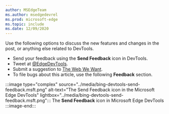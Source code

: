 ```yaml
---
author: MSEdgeTeam
ms.author: msedgedevrel
ms.prod: microsoft-edge
ms.topic: include
ms.date: 12/09/2020 
---
```

Use the following options to discuss the new features and changes in the post, or anything else related to DevTools.  

*   Send your feedback using the **Send Feedback** icon in DevTools.  
*   Tweet at [@EdgeDevTools][PostTweetEdgeDevTools].  
*   Submit a suggestion to [The Web We Want][TheWebWeWant].  
*   To file bugs about this article, use the following **Feedback** section.  

:::image type="complex" source="../media/bing-devtools-send-feedback.msft.png" alt-text="The Send Feedback icon in the Microsoft Edge DevTools" lightbox="../media/bing-devtools-send-feedback.msft.png":::
   The **Send Feedback** icon in Microsoft Edge DevTools  
:::image-end:::  

<!-- links -->  

[PostTweetEdgeDevTools]: https://twitter.com/intent/tweet?text=@EdgeDevTools "@EdgeDevTools | Post a Tweet"  

[EdgeDevToolsTwitterAccount]: https://twitter.com/EdgeDevTools "@EdgeDevTools Twitter account"  

[GitHubMicrosoftDocsEdgeDeveloperNewIssue]: https://github.com/MicrosoftDocs/edge-developer/issues/new?title=[DevTools%20Docs%20Feedback] "New Issue - MicrosoftDocs/edge-developer - GitHub"  

[TheWebWeWant]: https://webwewant.fyi "The Web We Want"  
